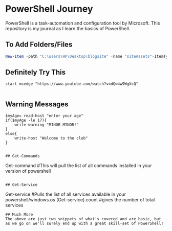 # PowerShell Journey

PowerShell is a task-automation and configuration tool by Microsoft.
This repository is my journal as I learn the basics of PowerShell.




##  To Add Folders/Files

```PowerShell
New-Item -path "C:\users\HP\Desktop\blogsite" -name "siteAssets"-ItemType Directory
```

## Definitely Try This
```
start msedge "https://www.youtube.com/watch?v=dQw4w9WgXcQ"


```
## Warning Messages
```
$myAge= read-host "enter your age"
if($myAge -le 17){
    write-warning "MINOR MINOR!"
}
else{
    write-host "Welcome to the club"
}
```
```

## Get-Commands
```
Get-command #This will pull the list of all commands installed in your version
of powershell
```

## Get-Service
```
Get-service #Pulls the list of all services available in your powershell/windows.os
(Get-service).count #gives the number of total services
```
## Much More
The above are just two snippets of what's covered and are basic, but as we go on we'll surely end up with a great skill-set of PowerShell!
